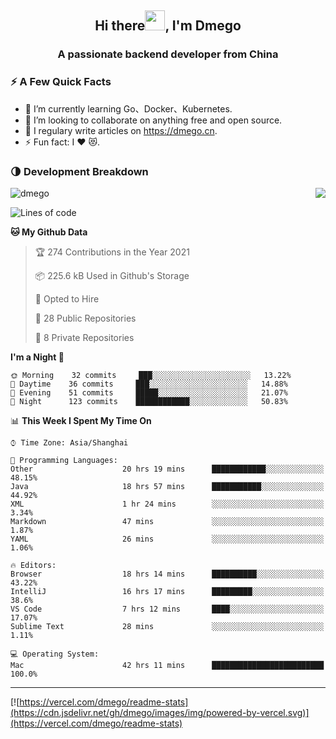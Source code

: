 <h2 align="center">Hi there<img src="https://cdn.jsdelivr.net/gh/dmego/images/img/Hi.gif" height="32" />, I'm Dmego </h2>
<h3 align="center">A passionate backend developer from China</h3>

### ⚡️ A Few Quick Facts

<ul>
    <li> 🌱 I’m currently learning Go、Docker、Kubernetes.</li>
    <li> 👯 I’m looking to collaborate on anything free and open source.</li>
    <li> 📝 I regulary write articles on <a href="https://dmego.cn">https://dmego.cn</a>.</li>
    <li> ⚡ Fun fact: I ❤️ 😻.</li>
</ul>

### 🌗 Development Breakdown

<img src="https://komarev.com/ghpvc/?username=dmego" alt="dmego" />

<img align="right" src="https://readme-stats-dmego.vercel.app/api?username=dmego&show_icons=true&icon_color=1573B3&hide_title=true&text_color=718096&bg_color=00000000&hide_border=true"/>

<!--START_SECTION:waka-->
![Lines of code](https://img.shields.io/badge/From%20Hello%20World%20I%27ve%20Written-241674%20lines%20of%20code-blue)

**🐱 My Github Data** 

> 🏆 274 Contributions in the Year 2021
 > 
> 📦 225.6 kB Used in Github's Storage 
 > 
> 💼 Opted to Hire
 > 
> 📜 28 Public Repositories 
 > 
> 🔑 8 Private Repositories  
 > 
**I'm a Night 🦉** 

```text
🌞 Morning    32 commits     ███░░░░░░░░░░░░░░░░░░░░░░   13.22% 
🌆 Daytime    36 commits     ███░░░░░░░░░░░░░░░░░░░░░░   14.88% 
🌃 Evening    51 commits     █████░░░░░░░░░░░░░░░░░░░░   21.07% 
🌙 Night      123 commits    ████████████░░░░░░░░░░░░░   50.83%

```


📊 **This Week I Spent My Time On** 

```text
⌚︎ Time Zone: Asia/Shanghai

💬 Programming Languages: 
Other                    20 hrs 19 mins      ████████████░░░░░░░░░░░░░   48.15% 
Java                     18 hrs 57 mins      ███████████░░░░░░░░░░░░░░   44.92% 
XML                      1 hr 24 mins        ░░░░░░░░░░░░░░░░░░░░░░░░░   3.34% 
Markdown                 47 mins             ░░░░░░░░░░░░░░░░░░░░░░░░░   1.87% 
YAML                     26 mins             ░░░░░░░░░░░░░░░░░░░░░░░░░   1.06%

🔥 Editors: 
Browser                  18 hrs 14 mins      ██████████░░░░░░░░░░░░░░░   43.22% 
IntelliJ                 16 hrs 17 mins      █████████░░░░░░░░░░░░░░░░   38.6% 
VS Code                  7 hrs 12 mins       ████░░░░░░░░░░░░░░░░░░░░░   17.07% 
Sublime Text             28 mins             ░░░░░░░░░░░░░░░░░░░░░░░░░   1.11%

💻 Operating System: 
Mac                      42 hrs 11 mins      █████████████████████████   100.0%

```


<!--END_SECTION:waka-->

---

[![https://vercel.com/dmego/readme-stats](https://cdn.jsdelivr.net/gh/dmego/images/img/powered-by-vercel.svg)](https://vercel.com/dmego/readme-stats)

